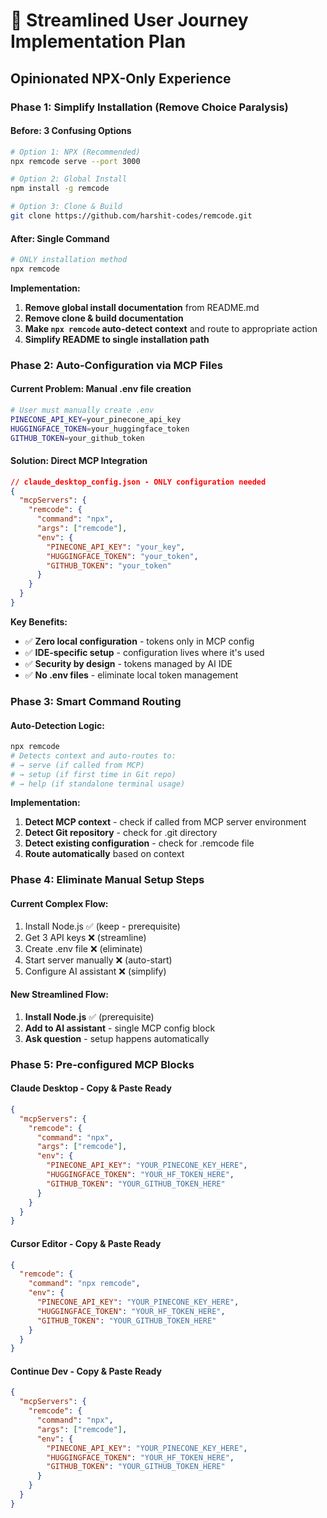 # 🎯 Streamlined User Journey Implementation Plan

## **Opinionated NPX-Only Experience**

### **Phase 1: Simplify Installation (Remove Choice Paralysis)**

#### **Before: 3 Confusing Options**
```bash
# Option 1: NPX (Recommended)
npx remcode serve --port 3000

# Option 2: Global Install  
npm install -g remcode

# Option 3: Clone & Build
git clone https://github.com/harshit-codes/remcode.git
```

#### **After: Single Command**
```bash
# ONLY installation method
npx remcode
```

**Implementation:**
1. **Remove global install documentation** from README.md
2. **Remove clone & build documentation** 
3. **Make `npx remcode` auto-detect context** and route to appropriate action
4. **Simplify README to single installation path**
### **Phase 2: Auto-Configuration via MCP Files**

#### **Current Problem:** Manual .env file creation
```bash
# User must manually create .env
PINECONE_API_KEY=your_pinecone_api_key
HUGGINGFACE_TOKEN=your_huggingface_token  
GITHUB_TOKEN=your_github_token
```

#### **Solution: Direct MCP Integration**
```json
// claude_desktop_config.json - ONLY configuration needed
{
  "mcpServers": {
    "remcode": {
      "command": "npx",
      "args": ["remcode"],
      "env": {
        "PINECONE_API_KEY": "your_key",
        "HUGGINGFACE_TOKEN": "your_token", 
        "GITHUB_TOKEN": "your_token"
      }
    }
  }
}
```

**Key Benefits:**
- ✅ **Zero local configuration** - tokens only in MCP config
- ✅ **IDE-specific setup** - configuration lives where it's used
- ✅ **Security by design** - tokens managed by AI IDE
- ✅ **No .env files** - eliminate local token management

### **Phase 3: Smart Command Routing**

#### **Auto-Detection Logic:**
```bash
npx remcode
# Detects context and auto-routes to:
# → serve (if called from MCP)
# → setup (if first time in Git repo)  
# → help (if standalone terminal usage)
```

**Implementation:**
1. **Detect MCP context** - check if called from MCP server environment
2. **Detect Git repository** - check for .git directory
3. **Detect existing configuration** - check for .remcode file
4. **Route automatically** based on context
### **Phase 4: Eliminate Manual Setup Steps**

#### **Current Complex Flow:**
1. Install Node.js ✅ (keep - prerequisite)
2. Get 3 API keys ❌ (streamline)
3. Create .env file ❌ (eliminate)
4. Start server manually ❌ (auto-start)
5. Configure AI assistant ❌ (simplify)

#### **New Streamlined Flow:**
1. **Install Node.js** ✅ (prerequisite)
2. **Add to AI assistant** - single MCP config block
3. **Ask question** - setup happens automatically

### **Phase 5: Pre-configured MCP Blocks**

#### **Claude Desktop - Copy & Paste Ready**
```json
{
  "mcpServers": {
    "remcode": {
      "command": "npx", 
      "args": ["remcode"],
      "env": {
        "PINECONE_API_KEY": "YOUR_PINECONE_KEY_HERE",
        "HUGGINGFACE_TOKEN": "YOUR_HF_TOKEN_HERE",
        "GITHUB_TOKEN": "YOUR_GITHUB_TOKEN_HERE"
      }
    }
  }
}
```

#### **Cursor Editor - Copy & Paste Ready**
```json
{
  "remcode": {
    "command": "npx remcode",
    "env": {
      "PINECONE_API_KEY": "YOUR_PINECONE_KEY_HERE", 
      "HUGGINGFACE_TOKEN": "YOUR_HF_TOKEN_HERE",
      "GITHUB_TOKEN": "YOUR_GITHUB_TOKEN_HERE"
    }
  }
}
```

#### **Continue Dev - Copy & Paste Ready**
```json
{
  "mcpServers": {
    "remcode": {
      "command": "npx",
      "args": ["remcode"], 
      "env": {
        "PINECONE_API_KEY": "YOUR_PINECONE_KEY_HERE",
        "HUGGINGFACE_TOKEN": "YOUR_HF_TOKEN_HERE", 
        "GITHUB_TOKEN": "YOUR_GITHUB_TOKEN_HERE"
      }
    }
  }
}
```